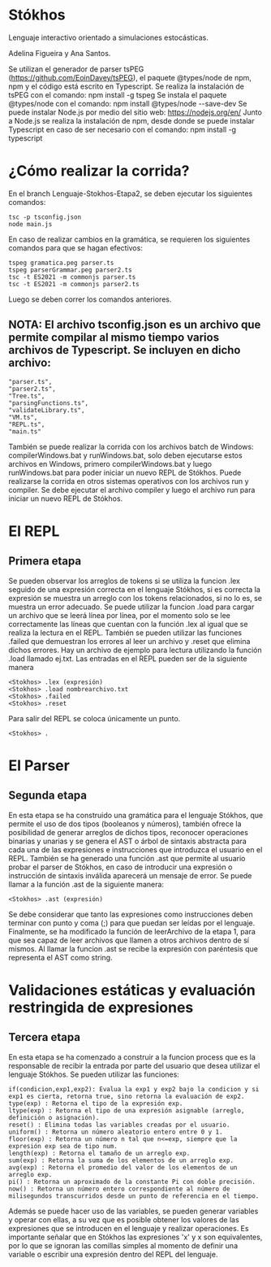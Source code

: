 # Stókhos
Lenguaje interactivo orientado a simulaciones estocásticas. 

Adelina Figueira y Ana Santos.

Se utilizan el generador de parser tsPEG (https://github.com/EoinDavey/tsPEG), el paquete @types/node de npm, npm y el código está escrito en Typescript.
Se realiza la instalación de tsPEG con el comando:  npm install -g tspeg
Se instala el paquete @types/node con el comando:  npm install @types/node --save-dev
Se puede instalar Node.js por medio del sitio web:  https://nodejs.org/en/
Junto a Node.js se realiza la instalación de npm, desde donde se puede instalar Typescript en caso de ser necesario con el comando: npm install -g typescript

# ¿Cómo realizar la corrida?
En el branch Lenguaje-Stokhos-Etapa2, se deben ejecutar los siguientes comandos:

    tsc -p tsconfig.json
    node main.js

En caso de realizar cambios en la gramática, se requieren los siguientes comandos para que se hagan efectivos:

    tspeg gramatica.peg parser.ts
    tspeg parserGrammar.peg parser2.ts
    tsc -t ES2021 -m commonjs parser.ts
    tsc -t ES2021 -m commonjs parser2.ts

Luego se deben correr los comandos anteriores.

## NOTA: El archivo tsconfig.json es un archivo que permite compilar al mismo tiempo varios archivos de Typescript. Se incluyen en dicho archivo:
    "parser.ts",
    "parser2.ts",
    "Tree.ts",
    "parsingFunctions.ts",
    "validateLibrary.ts",
    "VM.ts",
    "REPL.ts",
    "main.ts"

También se puede realizar la corrida con los archivos batch de Windows: compilerWindows.bat y runWindows.bat, solo deben ejecutarse estos archivos en Windows, primero compilerWindows.bat y luego runWindows.bat para poder iniciar un nuevo REPL de Stókhos.
Puede realizarse la corrida en otros sistemas operativos con los archivos run y compiler. Se debe ejecutar el archivo compiler y luego el archivo run para iniciar un nuevo REPL de Stókhos.

# El REPL
## Primera etapa
Se pueden observar los arreglos de tokens si se utiliza la funcion .lex seguido de una expresión correcta en el lenguaje Stókhos, si es correcta la expresión se muestra un arreglo con los tokens relacionados, si no lo es, se muestra un error adecuado.
Se puede utilizar la funcion .load para cargar un archivo que se leerá línea por línea, por el momento solo se lee correctamente las líneas que cuentan con la función .lex al igual que se realiza la lectura en el REPL. También se pueden utilizar las funciones .failed que demuestran los errores al leer un archivo y .reset que elimina dichos errores.
Hay un archivo de ejemplo para lectura utilizando la función .load llamado ej.txt.
Las entradas en el REPL pueden ser de la siguiente manera

    <Stokhos> .lex (expresión)
    <Stokhos> .load nombrearchivo.txt
    <Stokhos> .failed
    <Stokhos> .reset

Para salir del REPL se coloca únicamente un punto.

    <Stokhos> .
    
# El Parser
## Segunda etapa
En esta etapa se ha construido una gramática para el lenguaje Stókhos, que permite el uso de dos tipos (booleanos y números), también ofrece la posibilidad de generar arreglos de dichos tipos, reconocer operaciones binarias y unarias y se genera el AST o árbol de sintaxis abstracta para cada una de las expresiones e instrucciones que introduzca el usuario en el REPL.
También se ha generado una función .ast que permite al usuario probar el parser de Stókhos, en caso de introducir una expresión o instrucción de sintaxis inválida aparecerá un mensaje de error.
Se puede llamar a la función .ast de la siguiente manera:
    
    <Stokhos> .ast (expresión)

Se debe considerar que tanto las expresiones como instrucciones deben terminar con punto y coma (;) para que puedan ser leídas por el lenguaje.
Finalmente, se ha modificado la función de leerArchivo de la etapa 1, para que sea capaz de leer archivos que llamen a otros archivos dentro de sí mismos. Al llamar la funcion .ast se recibe la expresión con paréntesis que representa el AST como string.

# Validaciones estáticas y evaluación restringida de expresiones
## Tercera etapa
En esta etapa se ha comenzado a construir a la funcion process que es la responsable de recibir la entrada por parte del usuario que desea
utilizar el lenguaje Stókhos. Se pueden utilizar las funciones:

    if(condicion,exp1,exp2): Evalua la exp1 y exp2 bajo la condicion y si exp1 es cierta, retorna true, sino retorna la evaluación de exp2.
    type(exp) : Retorna el tipo de la expresión exp.
    ltype(exp) : Retorna el tipo de una expresión asignable (arreglo, definición o asignación).
    reset() : Elimina todas las variables creadas por el usuario.
    uniform() : Retorna un número aleatorio entero entre 0 y 1.
    floor(exp) : Retorna un número n tal que n<=exp, siempre que la expresión exp sea de tipo num.
    length(exp) : Retorna el tamaño de un arreglo exp.
    sum(exp) : Retorna la suma de los elementos de un arreglo exp.
    avg(exp) : Retorna el promedio del valor de los elementos de un arreglo exp.
    pi() : Retorna un aproximado de la constante Pi con doble precisión.
    now() : Retorna un número entero correspondiente al número de milisegundos transcurridos desde un punto de referencia en el tiempo.

Además se puede hacer uso de las variables, se pueden generar variables y operar con ellas, a su vez que es posible obtener los valores de 
las expresiones que se introducen en el lenguaje y realizar operaciones. Es importante señalar que en Stókhos las expresiones 'x' y x son equivalentes, por lo que se ignoran las comillas simples al momento de definir una variable o escribir una expresión dentro del REPL del lenguaje.
